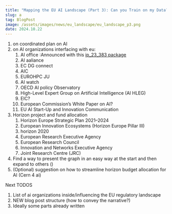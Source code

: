 ```yaml
---
title: "Mapping the EU AI Landscape (Part 3): Can you Train on my Data?"
slug: a
tag: BlogPost
image: /assets/images/news/eu_landscape/eu_landscape_p3.png
date: 2024.10.22
---
```


1. on coordinated plan on AI 
2. on AI organizations interfacing with eu:
   1. AI office :Announced with this [ip_23_383 package](https://ec.europa.eu/commission/presscorner/detail/en/ip_24_383)
   2. AI aaliance
   3. EC DG connect
   4. AIC
   5. EUROHPC JU
   6. AI watch 
   7. OECD AI policy Observatory
   8. High-Level Expert Group on Artificial Intelligence (AI HLEG)
   9. EIC?
   10. European Commission’s White Paper on AI?
   11.  EU AI Start-Up and Innovation Communication
3. Horizon project and fund allocation
   1.  Horizon Europe Strategic Plan 2021–2024
   2.  European Innovation Ecosystems (Horizon Europe Pillar III)
   3.  horizon 2020
   4.  European Research Executive Agency
   5.   European Research Council
   6.    Innovation and Networks Executive Agency 
   7.    Joint Research Centre (JRC)
4.    Find a  way to present the graph in an easy way at the start and then expand to others ()
5. (Optional) suggestion on how to streamline horizon budget allocation for AI (Cern 4 ai)


Next TODOS

1. List of ai organizations inside/influencing the EU regulatory landscape
2. NEW blog post structure (how to convey the narrative?)
3. Ideally some parts already written
